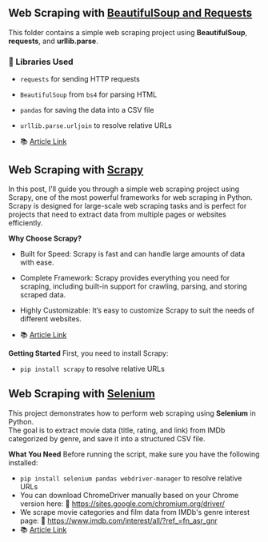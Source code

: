 ## Web Scraping with [BeautifulSoup and Requests](https://github.com/AqilaFadia/Data-Scraping/blob/main/bs4%26req/bs2.py)

This folder contains a simple web scraping project using **BeautifulSoup**, **requests**, and **urllib.parse**.
### 🔧 Libraries Used
- `requests` for sending HTTP requests
- `BeautifulSoup` from `bs4` for parsing HTML
- `pandas` for saving the data into a CSV file
- `urllib.parse.urljoin` to resolve relative URLs

- 📚 [Article Link](https://medium.com/ai-in-plain-english/i-just-learned-web-scraping-and-scraped-1000-books-from-a-website-d4f326832846)

## Web Scraping with [Scrapy](https://github.com/AqilaFadia/Data-Scraping/tree/main/bookscraper)
In this post, I'll guide you through a simple web scraping project using Scrapy, one of the most powerful frameworks for web scraping in Python. Scrapy is designed for large-scale web scraping tasks and is perfect for projects that need to extract data from multiple pages or websites efficiently.

**Why Choose Scrapy?**
- Built for Speed: Scrapy is fast and can handle large amounts of data with ease.

- Complete Framework: Scrapy provides everything you need for scraping, including built-in support for crawling, parsing, and storing scraped data.

- Highly Customizable: It’s easy to customize Scrapy to suit the needs of different websites.
- 📚 [Article Link](https://medium.com/@rakyatambis/scrapy-tutorial-for-beginners-step-by-step-guide-to-web-scraping-in-python-5b97633117a3)

**Getting Started**
First, you need to install Scrapy:

- `pip install scrapy` to resolve relative URLs

## Web Scraping with [Selenium](https://github.com/AqilaFadia/Data-Scraping/blob/main/bs4%26req/bs2.py)

This project demonstrates how to perform web scraping using **Selenium** in Python.  
The goal is to extract movie data (title, rating, and link) from IMDb categorized by genre, and save it into a structured CSV file.

**What You Need**
Before running the script, make sure you have the following installed:
- `pip install selenium pandas webdriver-manager` to resolve relative URLs
- You can download ChromeDriver manually based on your Chrome version here:
🔗 https://sites.google.com/chromium.org/driver/
- We scrape movie categories and film data from IMDb's genre interest page:
🔗 https://www.imdb.com/interest/all/?ref_=fn_asr_gnr
- 📚 [Article Link](https://medium.com/@rakyatambis/scrapy-tutorial-for-beginners-step-by-step-guide-to-web-scraping-in-python-5b97633117a3)





